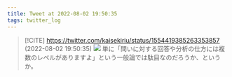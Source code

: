 ```yaml
---
title: Tweet at 2022-08-02 19:50:35
tags: twitter_log
---
```


> [!CITE] https://twitter.com/kaisekiriu/status/1554419385263353857 (2022-08-02 19:50:35)
> ![](https://twitter.com/kaisekiriu/status/1554419385263353857)
> 単に「問いに対する回答や分析の仕方には複数のレベルがありますよ」という一般論では駄目なのだろうか、というか。
